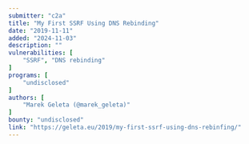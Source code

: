 ```yaml
---
submitter: "c2a"
title: "My First SSRF Using DNS Rebinding"
date: "2019-11-11"
added: "2024-11-03"
description: ""
vulnerabilities: [
    "SSRF", "DNS rebinding"
]
programs: [
    "undisclosed"
]
authors: [
    "Marek Geleta (@marek_geleta)"
]
bounty: "undisclosed"
link: "https://geleta.eu/2019/my-first-ssrf-using-dns-rebinfing/"
---
```




